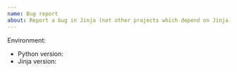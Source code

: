 ```yaml
---
name: Bug report
about: Report a bug in Jinja (not other projects which depend on Jinja)
---
```


<!--
This issue tracker is a tool to address bugs in Jinja itself. Please
use Pallets Discord or Stack Overflow for questions about your own code.

Replace this comment with a clear outline of what the bug is.
-->

<!--
Describe how to replicate the bug.

Include a minimal reproducible example that demonstrates the bug.
Include the full traceback if there was an exception.
-->

<!--
Describe the expected behavior that should have happened but didn't.
-->

Environment:

- Python version:
- Jinja version:
